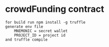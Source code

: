 # crowdFunding contract

    for build run npm install -g truffle
    generate env file 
        MNEMONIC = secret wallet 
        PROJECT_ID = project id
    and truffle compile
